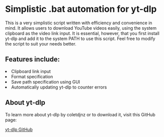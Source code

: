 <h1>Simplistic .bat automation for yt-dlp</h1>
<p>This is a very simplistic script written with efficiency and convenience in mind. It allows users to download YouTube videos easily, using the system clipboard as the video link input. It is essential, however, that you first install yt-dlp and add it to the system PATH to use this script. Feel free to modify the script to suit your needs better.</p>
<h2>Features include:</h2>
<li>Clipboard link input</li>
<li>Format specification</li>
<li>Save path specification using GUI</li>
<li>Automatically updating yt-dlp to counter errors</li>
<h2>About yt-dlp</h2>
<p>To learn more about yt-dlp by coletdjnz or to download it, visit this GitHub page:</p>
<a href="https://github.com/yt-dlp/yt-dlp">yt-dlp GitHub</a>



